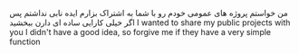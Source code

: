 من خواستم پروژه های عمومی خودم رو با شما به اشتراک بزارم
ایده نابی نداشتم پس اگر خیلی کارایی ساده ای دارن ببخشید
I wanted to share my public projects with you
I didn't have a good idea, so forgive me if they have a very simple function
